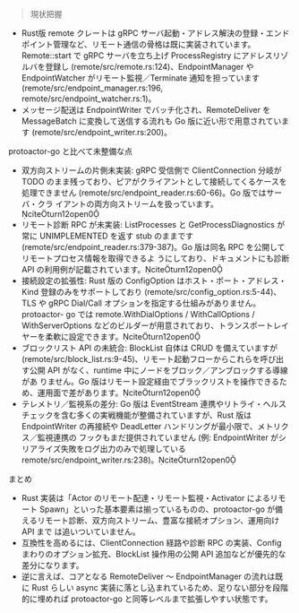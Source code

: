 > 現状把握

- Rust版 remote クレートは gRPC サーバ起動・アドレス解決の登録・エンドポイント管理など、リモート通信の骨格は既に実装されています。Remote::start で gRPC サーバを立ち上げ ProcessRegistry にアドレスリゾルバを登録し
  (remote/src/remote.rs:124)、EndpointManager や EndpointWatcher がリモート監視／Terminate 通知を担っています (remote/src/endpoint_manager.rs:196, remote/src/endpoint_watcher.rs:1)。
- メッセージ配送は EndpointWriter でバッチ化され、RemoteDeliver を MessageBatch に変換して送信する流れも Go 版に近い形で用意されています (remote/src/endpoint_writer.rs:200)。

protoactor-go と比べて未整備な点

- 双方向ストリームの片側未実装: gRPC 受信側で ClientConnection 分岐が TODO のまま残っており、ピアがクライアントとして接続してくるケースを処理できません (remote/src/endpoint_reader.rs:60-66)。Go 版ではサーバ・クラ
  イアントの両方向ストリームを扱っています。citeturn12open0
- リモート診断 RPC が未実装: ListProcesses と GetProcessDiagnostics が常に UNIMPLEMENTED を返す stub のままです (remote/src/endpoint_reader.rs:379-387)。Go 版は同名 RPC を公開してリモートプロセス情報を取得できるよ
  うにしており、ドキュメントにも診断 API の利用例が記載されています。citeturn12open0
- 接続設定の拡張性: Rust 版の ConfigOption はホスト・ポート・アドレス・Kind 登録のみをサポートしており (remote/src/config_option.rs:5-44)、TLS や gRPC Dial/Call オプションを指定する仕組みがありません。protoactor-
  go では remote.WithDialOptions / WithCallOptions / WithServerOptions などのビルダーが用意されており、トランスポートレイヤーを柔軟に設定できます。citeturn12open0
- ブロックリスト API の未統合: BlockList 自体は CRUD を備えていますが (remote/src/block_list.rs:9-45)、リモート起動フローからこれらを呼び出す公開 API がなく、runtime 中にノードをブロック／アンブロックする導線があ
  りません。Go 版はリモート設定経由でブラックリストを操作できるため、運用面で差があります。citeturn12open0
- テレメトリ／監視系の差分: Go 版は EventStream 連携やリトライ・ヘルスチェックを含む多くの実戦機能が整備されていますが、Rust 版は EndpointWriter の再接続や DeadLetter ハンドリングが最小限で、メトリクス／監視連携の
  フックもまだ提供されていません (例: EndpointWriter がシリアライズ失敗をログ出力のみで処理している remote/src/endpoint_writer.rs:238)。citeturn12open0

まとめ

- Rust 実装は「Actor のリモート配達・リモート監視・Activator によるリモート Spawn」といった基本要素は揃っているものの、protoactor-go が備えるリモート診断、双方向ストリーム、豊富な接続オプション、運用向け API まで
  は追いついていません。
- 互換性を高めるには、ClientConnection 経路や診断 RPC の実装、Config まわりのオプション拡充、BlockList 操作用の公開 API 追加などが優先的な差分になります。
- 逆に言えば、コアとなる RemoteDeliver 〜 EndpointManager の流れは既に Rust らしい async 実装に落とし込まれているため、足りない部分を段階的に埋めれば protoactor-go と同等レベルまで拡張しやすい状態です。